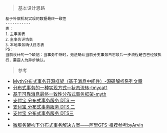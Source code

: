 
> 基本设计思路
```
基于补偿机制实现的数据最终一致性
-----------
表：
1.主事务表
2.主事务详情表
3.本地事务确认日志表
PS:
当前设计的一个缺陷：当事务中断时，无法确认当前分支事务日志最后一步流程是否已经被执行，需要人为异步确认。
```


> 参考
- [Myth分布式事务开源框架（基于消息中间件）-源码解析系列文章](https://juejin.im/post/5a5c63986fb9a01cb64ec517)
- [分布式事务的一种实现方式—状态流转-tmycat1](https://github.com/yu199195/tmycat1)
- [基于可靠消息最终一致性分布式事务框架-myth](https://github.com/yu199195/myth)
- [支付宝 分布式事务服务 DTS 一](https://blog.csdn.net/qq_27384769/article/details/79303744)
- [支付宝 分布式事务服务 DTS 二](https://blog.csdn.net/qq_27384769/article/details/79303942)
- [支付宝 分布式事务服务 DTS三](https://blog.csdn.net/qq_27384769/article/details/79304017)
- []()
- [微服务架构下分布式事务解决方案——阿里GTS-推荐参考byArvin](https://www.cnblogs.com/jiangyu666/p/8522547.html)